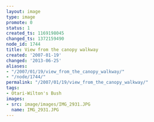 ```yaml
---
layout: image
type: image
promote: 0
status: 1
created_ts: 1169198045
changed_ts: 1372159490
node_id: 1744
title: View from the canopy walkway
created: '2007-01-19'
changed: '2013-06-25'
aliases:
- "/2007/01/19/view_from_the_canopy_walkway/"
- "/node/1744/"
permalink: "/2007/01/19/view_from_the_canopy_walkway/"
tags:
- Otari-Wilton's Bush
images:
- src: image/images/IMG_2931.JPG
  name: IMG_2931.JPG
---
```


